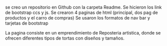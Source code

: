 se creo un repositorio en Github con la carpeta Readme.
Se hicieron los link de bootstrap ccs y js.
Se crearon 4 paginas de html (principal, dos pag de productos y el carro de compras)
Se usaron los formatos de nav bar y tarjetas de bootstrap

La pagina consiste en un emprendimiento de Reposteria artistica, donde se ofrecen diferentes tipos de tortas con diseños y tamaños.
